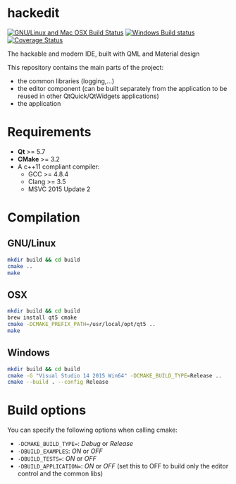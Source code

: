 # hackedit

[![GNU/Linux and Mac OSX Build Status](https://travis-ci.org/HackEdit/hackedit.svg?branch=master)](https://travis-ci.org/HackEdit/hackedit)
[![Windows Build status](https://ci.appveyor.com/api/projects/status/x5xubrws4hhoixi2/branch/master?svg=true)](https://ci.appveyor.com/project/ColinDuquesnoy/hackedit/branch/master)
[![Coverage Status](https://coveralls.io/repos/github/HackEdit/hackedit/badge.svg?branch=master)](https://coveralls.io/github/HackEdit/hackedit?branch=master)

The hackable and modern IDE, built with QML and Material design

This repository contains the main parts of the project:
 - the common libraries (logging,...)
 - the editor component (can be built separately from the application to be reused in other QtQuick/QtWidgets applications)
 - the application
 
# Requirements

- **Qt** >= 5.7
- **CMake** >= 3.2
- A c++11 compliant compiler: 
    - GCC >= 4.8.4
    - Clang >= 3.5
    - MSVC 2015 Update 2
    
# Compilation

## GNU/Linux

```bash
mkdir build && cd build
cmake ..
make
```

## OSX

```bash
mkdir build && cd build
brew install qt5 cmake
cmake -DCMAKE_PREFIX_PATH=/usr/local/opt/qt5 ..
make
```

## Windows

```bash
mkdir build && cd build
cmake -G "Visual Studio 14 2015 Win64" -DCMAKE_BUILD_TYPE=Release .. 
cmake --build . --config Release
```

# Build options

You can specify the following options when calling cmake:

- ``-DCMAKE_BUILD_TYPE=``: *Debug* or *Release*
- ``-DBUILD_EXAMPLES``: *ON* or *OFF*
- ``-DBUILD_TESTS=``: *ON* or *OFF*
- ``-DBUILD_APPLICATION=``: *ON* or *OFF* (set this to OFF to build only the editor control and the common libs)
